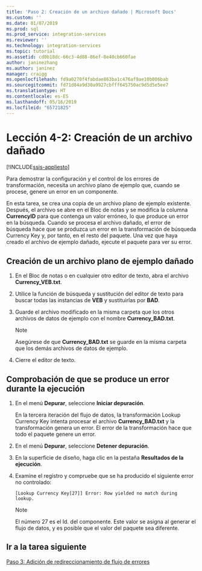 ```yaml
---
title: 'Paso 2: Creación de un archivo dañado | Microsoft Docs'
ms.custom: ''
ms.date: 01/07/2019
ms.prod: sql
ms.prod_service: integration-services
ms.reviewer: ''
ms.technology: integration-services
ms.topic: tutorial
ms.assetid: cd0b18dc-66c3-4d88-86ef-8e40cb660fae
author: janinezhang
ms.author: janinez
manager: craigg
ms.openlocfilehash: fd9a0270f4fabdae863ba1c476af9ae10b006bab
ms.sourcegitcommit: fd71d04a9d30a9927cbfff645750ac9d5d5e5ee7
ms.translationtype: HT
ms.contentlocale: es-ES
ms.lasthandoff: 05/16/2019
ms.locfileid: "65721825"
---
```

# <a name="lesson-4-2-create-a-corrupted-file"></a>Lección 4-2: Creación de un archivo dañado

[!INCLUDE[ssis-appliesto](../includes/ssis-appliesto-ssvrpluslinux-asdb-asdw-xxx.md)]



Para demostrar la configuración y el control de los errores de transformación, necesita un archivo plano de ejemplo que, cuando se procese, genere un error en un componente.  
  
En esta tarea, se crea una copia de un archivo plano de ejemplo existente. Después, el archivo se abre en el Bloc de notas y se modifica la columna **CurrencyID** para que contenga un valor erróneo, lo que produce un error en la búsqueda. Cuando se procesa el archivo dañado, el error de búsqueda hace que se produzca un error en la transformación de búsqueda Currency Key y, por tanto, en el resto del paquete. Una vez que haya creado el archivo de ejemplo dañado, ejecute el paquete para ver su error.  
  
## <a name="create-a-corrupted-sample-flat-file"></a>Creación de un archivo plano de ejemplo dañado  
  
1.  En el Bloc de notas o en cualquier otro editor de texto, abra el archivo **Currency_VEB.txt**.  
  
2.  Utilice la función de búsqueda y sustitución del editor de texto para buscar todas las instancias de **VEB** y sustituirlas por **BAD**.  
  
3.  Guarde el archivo modificado en la misma carpeta que los otros archivos de datos de ejemplo con el nombre **Currency_BAD.txt**.  
  
    > [!NOTE]  
    > Asegúrese de que **Currency_BAD.txt** se guarde en la misma carpeta que los demás archivos de datos de ejemplo.  
  
4.  Cierre el editor de texto.  
  
## <a name="verify-that-an-error-occurs-during-run-time"></a>Comprobación de que se produce un error durante la ejecución  
  
1.  En el menú **Depurar**, seleccione **Iniciar depuración**.  
  
    En la tercera iteración del flujo de datos, la transformación Lookup Currency Key intenta procesar el archivo **Currency_BAD.txt** y la transformación genera un error. El error de la transformación hace que todo el paquete genere un error.  
  
2.  En el menú **Depurar**, seleccione **Detener depuración**.  
  
3.  En la superficie de diseño, haga clic en la pestaña **Resultados de la ejecución**.  
  
4.  Examine el registro y compruebe que se ha producido el siguiente error no controlado:  
  
    ```
    [Lookup Currency Key[27]] Error: Row yielded no match during lookup.
    ```
  
    > [!NOTE]  
    > El número 27 es el Id. del componente. Este valor se asigna al generar el flujo de datos, y es posible que el valor del paquete sea diferente.  
  
## <a name="go-to-next-task"></a>Ir a la tarea siguiente  
[Paso 3: Adición de redireccionamiento de flujo de errores](../integration-services/lesson-4-3-adding-error-flow-redirection.md)  
  
  
  
